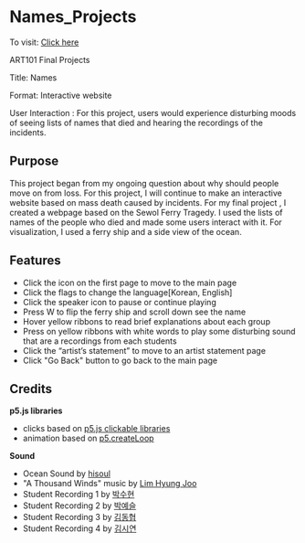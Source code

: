 # Names_Projects

To visit: [Click here](https://hanbee17.github.io/Names_Projects/)

ART101 Final Projects

Title: Names

Format: Interactive website

User Interaction : For this project, users would experience disturbing moods of seeing lists of names that died and hearing the recordings of the incidents.

## Purpose

This project began from my ongoing question about why should people move on from loss. For this project, I will continue to make an interactive website based on mass death caused by incidents. For my final project , I created a webpage based on the Sewol Ferry Tragedy. I used the lists of names of the people who died and made some users interact with it. For visualization, I used a ferry ship and a side view of the ocean.

## Features

- Click the icon on the first page to move to the main page
- Click the flags to change the language[Korean, English]
- Click the speaker icon to pause or continue playing
- Press W to flip the ferry ship and scroll down see the name
- Hover yellow ribbons to read brief explanations about each group
- Press on yellow ribbons with white words to play some disturbing sound that are a recordings from each students
- Click the “artist’s statement” to move to an artist statement page
- Click "Go Back" button to go back to the main page

## Credits

**p5.js libraries**
- clicks based on [p5.js clickable libraries](https://github.com/Lartu/p5.clickable)
- animation based on [p5.createLoop](https://www.npmjs.com/package/p5.createloop)

**Sound**
- Ocean Sound by [hisoul](https://freesound.org/people/hisoul/sounds/365659/)
- "A Thousand Winds" music by [Lim Hyung Joo](https://www.youtube.com/watch?v=bIgHolcHEmk)
- Student Recording 1 by [박수현](https://www.youtube.com/watch?v=7sLf9nT0a20&t=406s)
- Student Recording 2 by [박예슬](https://www.youtube.com/watch?v=dVEfPP8zLLc)
- Student Recording 3 by [김동협](https://www.youtube.com/watch?v=FAbdIywTB7M&t=503s)
- Student Recording 4 by [김시연](https://www.youtube.com/watch?v=LM7lJYiYUI8)
